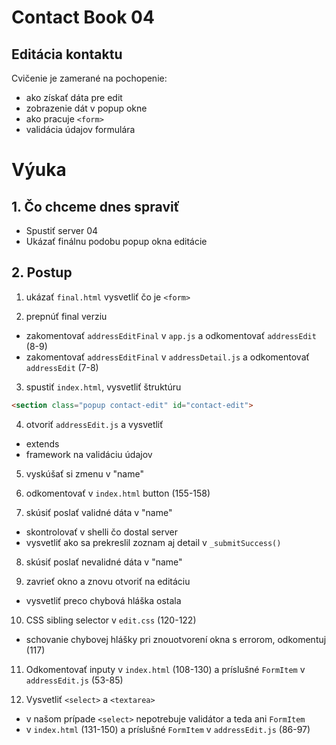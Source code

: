 # Contact Book 04
## Editácia kontaktu

Cvičenie je zamerané na pochopenie:
- ako získať dáta pre edit
- zobrazenie dát v popup okne
- ako pracuje `<form>`
- validácia údajov formulára

# Výuka

## 1. Čo chceme dnes spraviť
* Spustiť server 04
* Ukázať finálnu podobu popup okna editácie

## 2. Postup
1. ukázať `final.html` vysvetliť čo je `<form>`

2. prepnúť final verziu
 - zakomentovať `addressEditFinal` v `app.js` a odkomentovať `addressEdit` (8-9)
 - zakomentovať `addressEditFinal` v `addressDetail.js` a odkomentovať `addressEdit` (7-8)

3. spustiť `index.html`, vysvetliť štruktúru
```html
<section class="popup contact-edit" id="contact-edit">
```
4. otvoriť `addressEdit.js` a vysvetliť
 - extends
 - framework na validáciu údajov

5. vyskúšať si zmenu v "name"

6. odkomentovať v `index.html` button (155-158)

7. skúsiť poslať validné dáta v "name"
 - skontrolovať v shelli čo dostal server
 - vysvetliť ako sa prekreslil zoznam aj detail v `_submitSuccess()`

8. skúsiť poslať nevalidné dáta v "name"

9. zavrieť okno a znovu otvoriť na editáciu
 - vysvetliť preco chybová hláška ostala

10. CSS sibling selector v `edit.css` (120-122)
  - schovanie chybovej hlášky pri znouotvorení okna s errorom, odkomentuj (117)

11. Odkomentovať inputy v `index.html` (108-130) a príslušné `FormItem` v `addressEdit.js` (53-85)

12. Vysvetliť `<select>` a `<textarea>`
 - v našom prípade `<select>` nepotrebuje validátor a teda ani `FormItem`
 - v `index.html` (131-150) a príslušné `FormItem` v `addressEdit.js` (86-97)
